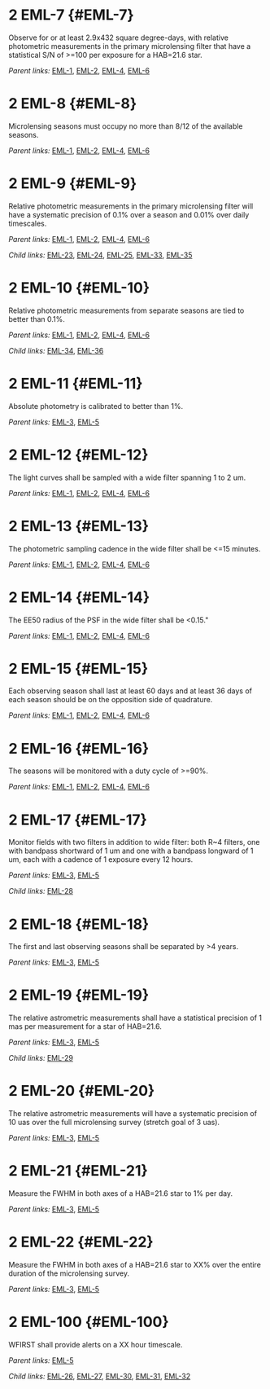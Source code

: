 2 EML-7 {#EML-7}
=======

Observe for or at least 2.9x432 square degree-days, with relative
photometric measurements in the primary microlensing filter that have a
statistical S/N of &gt;=100 per exposure for a HAB=21.6 star.

*Parent links:* [EML-1](L1.html#EML-1), [EML-2](L1.html#EML-2),
[EML-4](L1.html#EML-4), [EML-6](L1.html#EML-6)

2 EML-8 {#EML-8}
=======

Microlensing seasons must occupy no more than 8/12 of the available
seasons.

*Parent links:* [EML-1](L1.html#EML-1), [EML-2](L1.html#EML-2),
[EML-4](L1.html#EML-4), [EML-6](L1.html#EML-6)

2 EML-9 {#EML-9}
=======

Relative photometric measurements in the primary microlensing filter
will have a systematic precision of 0.1% over a season and 0.01% over
daily timescales.

*Parent links:* [EML-1](L1.html#EML-1), [EML-2](L1.html#EML-2),
[EML-4](L1.html#EML-4), [EML-6](L1.html#EML-6)

*Child links:* [EML-23](L3.html#EML-23), [EML-24](L3.html#EML-24),
[EML-25](L3.html#EML-25), [EML-33](L3.html#EML-33),
[EML-35](L3.html#EML-35)

2 EML-10 {#EML-10}
========

Relative photometric measurements from separate seasons are tied to
better than 0.1%.

*Parent links:* [EML-1](L1.html#EML-1), [EML-2](L1.html#EML-2),
[EML-4](L1.html#EML-4), [EML-6](L1.html#EML-6)

*Child links:* [EML-34](L3.html#EML-34), [EML-36](L3.html#EML-36)

2 EML-11 {#EML-11}
========

Absolute photometry is calibrated to better than 1%.

*Parent links:* [EML-3](L1.html#EML-3), [EML-5](L1.html#EML-5)

2 EML-12 {#EML-12}
========

The light curves shall be sampled with a wide filter spanning 1 to 2 um.

*Parent links:* [EML-1](L1.html#EML-1), [EML-2](L1.html#EML-2),
[EML-4](L1.html#EML-4), [EML-6](L1.html#EML-6)

2 EML-13 {#EML-13}
========

The photometric sampling cadence in the wide filter shall be &lt;=15
minutes.

*Parent links:* [EML-1](L1.html#EML-1), [EML-2](L1.html#EML-2),
[EML-4](L1.html#EML-4), [EML-6](L1.html#EML-6)

2 EML-14 {#EML-14}
========

The EE50 radius of the PSF in the wide filter shall be &lt;0.15."

*Parent links:* [EML-1](L1.html#EML-1), [EML-2](L1.html#EML-2),
[EML-4](L1.html#EML-4), [EML-6](L1.html#EML-6)

2 EML-15 {#EML-15}
========

Each observing season shall last at least 60 days and at least 36 days
of each season should be on the opposition side of quadrature.

*Parent links:* [EML-1](L1.html#EML-1), [EML-2](L1.html#EML-2),
[EML-4](L1.html#EML-4), [EML-6](L1.html#EML-6)

2 EML-16 {#EML-16}
========

The seasons will be monitored with a duty cycle of &gt;=90%.

*Parent links:* [EML-1](L1.html#EML-1), [EML-2](L1.html#EML-2),
[EML-4](L1.html#EML-4), [EML-6](L1.html#EML-6)

2 EML-17 {#EML-17}
========

Monitor fields with two filters in addition to wide filter: both R\~4
filters, one with bandpass shortward of 1 um and one with a bandpass
longward of 1 um, each with a cadence of 1 exposure every 12 hours.

*Parent links:* [EML-3](L1.html#EML-3), [EML-5](L1.html#EML-5)

*Child links:* [EML-28](L3.html#EML-28)

2 EML-18 {#EML-18}
========

The first and last observing seasons shall be separated by &gt;4 years.

*Parent links:* [EML-3](L1.html#EML-3), [EML-5](L1.html#EML-5)

2 EML-19 {#EML-19}
========

The relative astrometric measurements shall have a statistical precision
of 1 mas per measurement for a star of HAB=21.6.

*Parent links:* [EML-3](L1.html#EML-3), [EML-5](L1.html#EML-5)

*Child links:* [EML-29](L3.html#EML-29)

2 EML-20 {#EML-20}
========

The relative astrometric measurements will have a systematic precision
of 10 uas over the full microlensing survey (stretch goal of 3 uas).

*Parent links:* [EML-3](L1.html#EML-3), [EML-5](L1.html#EML-5)

2 EML-21 {#EML-21}
========

Measure the FWHM in both axes of a HAB=21.6 star to 1% per day.

*Parent links:* [EML-3](L1.html#EML-3), [EML-5](L1.html#EML-5)

2 EML-22 {#EML-22}
========

Measure the FWHM in both axes of a HAB=21.6 star to XX% over the entire
duration of the microlensing survey.

*Parent links:* [EML-3](L1.html#EML-3), [EML-5](L1.html#EML-5)

2 EML-100 {#EML-100}
=========

WFIRST shall provide alerts on a XX hour timescale.

*Parent links:* [EML-5](L1.html#EML-5)

*Child links:* [EML-26](L3.html#EML-26), [EML-27](L3.html#EML-27),
[EML-30](L3.html#EML-30), [EML-31](L3.html#EML-31),
[EML-32](L3.html#EML-32)
